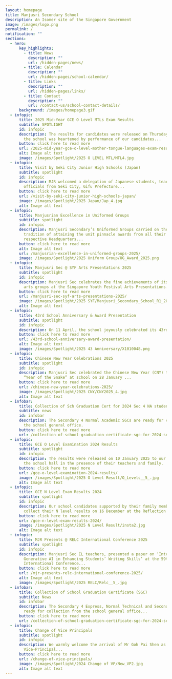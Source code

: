 ```yaml
---
layout: homepage
title: Manjusri Secondary School
description: An Isomer site of the Singapore Government
image: /images/logo.png
permalink: /
notification: ""
sections:
  - hero:
      key_highlights:
        - title: News
          description: ""
          url: /hidden-pages/news/
        - title: Calendar
          description: ""
          url: /hidden-pages/school-calendar/
        - title: Links
          description: ""
          url: /hidden-pages/links/
        - title: Contact
          description: ""
          url: /contact-us/school-contact-details/
      background: /images/homepage3.gif
  - infopic:
      title: 2025 Mid-Year GCE O Level MTLs Exam Results
      subtitle: SPOTLIGHT
      id: infopic
      description: The results for candidates were released on Thursday 21 August, and
        the school was heartened by performance of our candidates...
      button: click here to read more
      url: /2025-mid-year-gce-o-level-mother-tongue-languages-exam-results/
      alt: Image alt text
      image: /images/Spotlight/2025 O LEVEL MTL/MTL4.jpg
  - infopic:
      title: Visit by Seki City Junior High Schools (Japan)
      subtitle: spotlight
      id: infopic
      description: MJR welcomed a delegation of Japanese students, teachers and
        officials from Seki City, Gifu Prefecture...
      button: click here to read more
      url: /visit-by-seki-city-junior-high-schools-japan/
      image: /images/Spotlight/2025 Japan/Jap_4.jpg
      alt: Image alt text
  - infopic:
      title: Manjusrian Excellence in Uniformed Groups
      subtitle: spotlight
      id: infopic
      description: Manjusri Secondary’s Uniformed Groups carried on their proud
        tradition of attaining the unit pinnacle awards from all their
        respective Headquarters...
      button: click here to read more
      alt: Image alt text
      url: /manjusrian-excellence-in-uniformed-groups-2025/
      image: /images/Spotlight/2025 Uniform Group/UG_Award_2025.png
  - infopic:
      title: Manjusri Sec @ SYF Arts Presentations 2025
      subtitle: spotlight
      id: infopic
      description: Manjusri Sec celebrates the fine achievements of its performing
        arts groups at the Singapore Youth Festival Arts Presentations...
      button: click here to read more
      url: /manjusri-sec-syf-arts-presentations-2025/
      image: /images/Spotlight/2025 SYF/Manjusri_Secondary_School_R1_2026.jpg
      alt: Image alt text
  - infopic:
      title: 43rd School Anniversary & Award Presentation
      subtitle: spotlight
      id: infopic
      description: On 11 April, the school joyously celebrated its 43rd anniversary...
      button: click here to read more
      url: /43rd-school-anniversary-award-presentation/
      alt: Image alt text
      image: /images/Spotlight/2025 43 Anniversary/X1010048.png
  - infopic:
      title: Chinese New Year Celebrations 2025
      subtitle: spotlight
      id: infopic
      description: Manjusri Sec celebrated the Chinese New Year (CNY) to usher in the
        “Year of the Snake” at school on 28 January ...
      button: click here to read more
      url: /chinese-new-year-celebrations-2025/
      image: /images/Spotlight/2025 CNY/CNY2025_4.jpg
      alt: Image alt text
  - infobar:
      title: Collection of Sch Graduation Cert for 2024 Sec 4 NA students
      subtitle: news
      id: infobar
      description: The Secondary 4 Normal Academic SGCs are ready for collection from
        the school general office.
      button: click here to read more
      url: /collection-of-school-graduation-certificate-sgc-for-2024-secondary-4-na-students/
  - infopic:
      title: GCE O Level Examination 2024 Results
      subtitle: spotlight
      id: infopic
      description: The results were released on 10 January 2025 to our candidates at
        the school hall in the presence of their teachers and family.
      button: click here to read more
      url: /gce-o-level-examination-2024-results/
      image: /images/Spotlight/2025 O Level Result/O_Levels__5_.jpg
      alt: Image alt text
  - infopic:
      title: GCE N Level Exam Results 2024
      subtitle: spotlight
      id: infopic
      description: Our school candidates supported by their family members returned to
        collect their N level results on 16 December at the Reflection Hall.
      button: click here to read more
      url: /gce-n-level-exam-results-2024/
      image: /images/Spotlight/2025 N Level Result/insta2.jpg
      alt: Image alt text
  - infopic:
      title: MJR Presents @ RELC International Conference 2025
      subtitle: spotlight
      id: infopic
      description: Manjusri Sec EL teachers, presented a paper on ‘Integrating
        Generative AI in Enhancing Students’ Writing Skills’ at the 59th RELC
        International Conference...
      button: click here to read more
      url: /mjr-presents-relc-international-conference-2025/
      alt: Image alt text
      image: /images/Spotlight/2025 RELC/Relc__5_.jpg
  - infobar:
      title: Collection of School Graduation Certificate (SGC)
      subtitle: News
      id: infobar
      description: The Secondary 4 Express, Normal Technical and Secondary 5 SGCs are
        ready for collection from the school general office...
      button: click here to read more
      url: /collection-of-school-graduation-certificate-sgc-for-2024-sec-4-express-sec-4-nt-sec-5-students/
  - infopic:
      title: Change of Vice Principals
      subtitle: spotlight
      id: infopic
      description: We warmly welcome the arrival of Mr Goh Pai Shen as our new
        Vice-Principal...
      button: click here to read more
      url: /change-of-vice-principals/
      image: /images/Spotlight/2024 Change of VP/New_VP2.jpg
      alt: Image alt text
---
```

